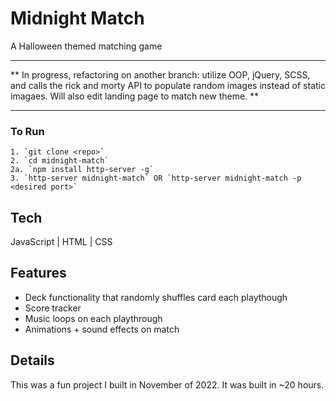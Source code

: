 # Midnight Match

A Halloween themed matching game

---

** In progress, refactoring on another branch: utilize OOP, jQuery, SCSS, and calls the rick and morty API to populate random images instead of static imagaes. Will also edit landing page to match new theme. **

---

### To Run

```
1. `git clone <repo>`
2. `cd midnight-match`
2a. `npm install http-server -g`
3. `http-server midnight-match` OR `http-server midnight-match -p <desired port>`
```

## Tech

JavaScript | HTML | CSS 

## Features 

- Deck functionality that randomly shuffles card each playthough
- Score tracker
- Music loops on each playthrough
- Animations + sound effects on match

## Details

This was a fun project I built in November of 2022. It was built in ~20 hours.


